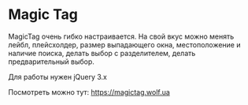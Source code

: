 # Magic Tag
MagicTag очень гибко настраивается. На свой вкус можно менять лейбл, плейсхолдер, размер выпадающего окна, местоположение и наличие поиска, делать выбор с разделителем, делать предварительный выбор.

Для работы нужен jQuery 3.x

Посмотреть можно тут: https://magictag.wolf.ua